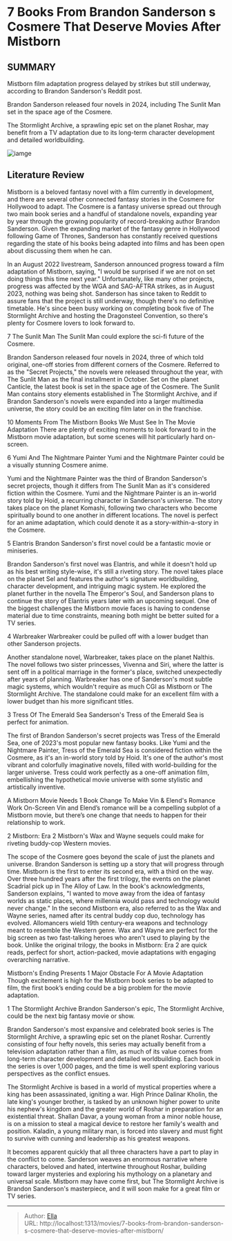 # 7 Books From Brandon Sanderson s Cosmere That Deserve Movies After Mistborn


## SUMMARY 

 Mistborn film adaptation progress delayed by strikes but still underway, according to Brandon Sanderson&#39;s Reddit post. 

 Brandon Sanderson released four novels in 2024, including The Sunlit Man set in the space age of the Cosmere. 

 The Stormlight Archive, a sprawling epic set on the planet Roshar, may benefit from a TV adaptation due to its long-term character development and detailed worldbuilding. 

![iamge](https://static1.srcdn.com/wordpress/wp-content/uploads/2024/01/brandon-sanderson-cosmere-books-deserve-movies-mistborn.jpg)

## Literature Review



Mistborn is a beloved fantasy novel with a film currently in development, and there are several other connected fantasy stories in the Cosmere for Hollywood to adapt. The Cosmere is a fantasy universe spread out through two main book series and a handful of standalone novels, expanding year by year through the growing popularity of record-breaking author Brandon Sanderson. Given the expanding market of the fantasy genre in Hollywood following Game of Thrones, Sanderson has constantly received questions regarding the state of his books being adapted into films and has been open about discussing them when he can.

In an August 2022 livestream, Sanderson announced progress toward a film adaptation of Mistborn, saying, &#34;I would be surprised if we are not on set doing things this time next year.&#34; Unfortunately, like many other projects, progress was affected by the WGA and SAG-AFTRA strikes, as in August 2023, nothing was being shot. Sanderson has since taken to Reddit to assure fans that the project is still underway, though there&#39;s no definitive timetable. He&#39;s since been busy working on completing book five of The Stormlight Archive and hosting the Dragonsteel Convention, so there&#39;s plenty for Cosmere lovers to look forward to.




 7  The Sunlit Man 
The Sunlit Man could explore the sci-fi future of the Cosmere.
        

Brandon Sanderson released four novels in 2024, three of which told original, one-off stories from different corners of the Cosmere. Referred to as the &#34;Secret Projects,&#34; the novels were released throughout the year, with The Sunlit Man as the final installment in October. Set on the planet Canticle, the latest book is set in the space age of the Cosmere. The Sunlit Man contains story elements established in The Stormlight Archive, and if Brandon Sanderson&#39;s novels were expanded into a larger multimedia universe, the story could be an exciting film later on in the franchise.
            

 10 Moments From The Mistborn Books We Must See In The Movie Adaptation 
There are plenty of exciting moments to look forward to in the Mistborn movie adaptation, but some scenes will hit particularly hard on-screen.



 6  Yumi And The Nightmare Painter 
Yumi and the Nightmare Painter could be a visually stunning Cosmere anime.
        

Yumi and the Nightmare Painter was the third of Brandon Sanderson&#39;s secret projects, though it differs from The Sunlit Man as it&#39;s considered fiction within the Cosmere. Yumi and the Nightmare Painter is an in-world story told by Hoid, a recurring character in Sanderson&#39;s universe. The story takes place on the planet Komashi, following two characters who become spiritually bound to one another in different locations. The novel is perfect for an anime adaptation, which could denote it as a story-within-a-story in the Cosmere.



 5  Elantris 
Brandon Sanderson&#39;s first novel could be a fantastic movie or miniseries.
        

Brandon Sanderson&#39;s first novel was Elantris, and while it doesn&#39;t hold up as his best writing style-wise, it&#39;s still a riveting story. The novel takes place on the planet Sel and features the author&#39;s signature worldbuilding, character development, and intriguing magic system. He explored the planet further in the novella The Emperor&#39;s Soul, and Sanderson plans to continue the story of Elantris years later with an upcoming sequel. One of the biggest challenges the Mistborn movie faces is having to condense material due to time constraints, meaning both might be better suited for a TV series.



 4  Warbreaker 
Warbreaker could be pulled off with a lower budget than other Sanderson projects.
        

Another standalone novel, Warbreaker, takes place on the planet Nalthis. The novel follows two sister princesses, Vivenna and Siri, where the latter is sent off in a political marriage in the former&#39;s place, switched unexpectedly after years of planning. Warbreaker has one of Sanderson&#39;s most subtle magic systems, which wouldn&#39;t require as much CGI as Mistborn or The Stormlight Archive. The standalone could make for an excellent film with a lower budget than his more significant titles.



 3  Tress Of The Emerald Sea 
Sanderson&#39;s Tress of the Emerald Sea is perfect for animation.
        

The first of Brandon Sanderson&#39;s secret projects was Tress of the Emerald Sea, one of 2023&#39;s most popular new fantasy books. Like Yumi and the Nightmare Painter, Tress of the Emerald Sea is considered fiction within the Cosmere, as it&#39;s an in-world story told by Hoid. It&#39;s one of the author&#39;s most vibrant and colorfully imaginative novels, filled with world-building for the larger universe. Tress could work perfectly as a one-off animation film, embellishing the hypothetical movie universe with some stylistic and artistically inventive.
            

 A Mistborn Movie Needs 1 Book Change To Make Vin &amp; Elend&#39;s Romance Work On-Screen 
Vin and Elend’s romance will be a compelling subplot of a Mistborn movie, but there’s one change that needs to happen for their relationship to work.



 2  Mistborn: Era 2 
Mistborn&#39;s Wax and Wayne sequels could make for riveting buddy-cop Western movies.




The scope of the Cosmere goes beyond the scale of just the planets and universe. Brandon Sanderson is setting up a story that will progress through time. Mistborn is the first to enter its second era, with a third on the way. Over three hundred years after the first trilogy, the events on the planet Scadrial pick up in The Alloy of Law. In the book&#39;s acknowledgments, Sanderson explains, &#34;I wanted to move away from the idea of fantasy worlds as static places, where millennia would pass and technology would never change.&#34; 
In the second Mistborn era, also referred to as the Wax and Wayne series, named after its central buddy cop duo, technology has evolved. Allomancers wield 19th century-era weapons and technology meant to resemble the Western genre. Wax and Wayne are perfect for the big screen as two fast-talking heroes who aren&#39;t used to playing by the book. Unlike the original trilogy, the books in Mistborn: Era 2 are quick reads, perfect for short, action-packed, movie adaptations with engaging overarching narrative.
            

 Mistborn&#39;s Ending Presents 1 Major Obstacle For A Movie Adaptation 
Though excitement is high for the Mistborn book series to be adapted to film, the first book’s ending could be a big problem for the movie adaptation.



 1  The Stormlight Archive 
Brandon Sanderson&#39;s epic, The Stormlight Archive, could be the next big fantasy movie or show.




Brandon Sanderson&#39;s most expansive and celebrated book series is The Stormlight Archive, a sprawling epic set on the planet Roshar. Currently consisting of four hefty novels, this series may actually benefit from a television adaptation rather than a film, as much of its value comes from long-term character development and detailed worldbuilding. Each book in the series is over 1,000 pages, and the time is well spent exploring various perspectives as the conflict ensues.

The Stormlight Archive is based in a world of mystical properties where a king has been assassinated, igniting a war. High Prince Dalinar Kholin, the late king&#39;s younger brother, is tasked by an unknown higher power to unite his nephew&#39;s kingdom and the greater world of Roshar in preparation for an existential threat. Shallan Davar, a young woman from a minor noble house, is on a mission to steal a magical device to restore her family&#39;s wealth and position. Kaladin, a young military man, is forced into slavery and must fight to survive with cunning and leadership as his greatest weapons.

It becomes apparent quickly that all three characters have a part to play in the conflict to come. Sanderson weaves an enormous narrative where characters, beloved and hated, intertwine throughout Roshar, building toward larger mysteries and exploring his mythology on a planetary and universal scale. Mistborn may have come first, but The Stormlight Archive is Brandon Sanderson&#39;s masterpiece, and it will soon make for a great film or TV series.

---

> Author: [Ella](https://instagram.hk.cn/)  
> URL: http://localhost:1313/movies/7-books-from-brandon-sanderson-s-cosmere-that-deserve-movies-after-mistborn/  

